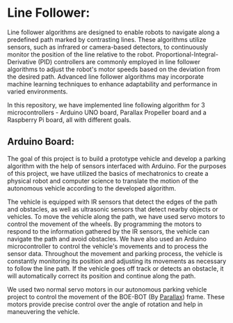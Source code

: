 # Line Follower:
Line follower algorithms are designed to enable robots to navigate along a predefined path marked by contrasting lines. These algorithms utilize sensors, such as infrared or camera-based detectors, to continuously monitor the position of the line relative to the robot. Proportional-Integral-Derivative (PID) controllers are commonly employed in line follower algorithms to adjust the robot's motor speeds based on the deviation from the desired path. Advanced line follower algorithms may incorporate machine learning techniques to enhance adaptability and performance in varied environments.

In this repository, we have implemented line following algorithm for 3 microcontrollers - Arduino UNO board, Parallax Propeller board and a Raspberry Pi board, all with different goals.

## Arduino Board:
The goal of this project is to build a prototype vehicle and develop a parking algorithm with the help of sensors interfaced with Arduino. For the purposes of this project, we have utilized the basics of mechatronics to create a physical robot and computer science to translate the motion of the autonomous vehicle according to the developed algorithm.

The vehicle is equipped with IR sensors that detect the edges of the path and obstacles, as well as ultrasonic sensors that detect nearby objects or vehicles. To move the vehicle along the path, we have used servo motors to control the movement of the wheels. By programming the motors to respond to the information gathered by the IR sensors, the vehicle can navigate the path and avoid obstacles. We have also used an Arduino microcontroller to control the vehicle's movements and to process the sensor data. Throughout the movement and parking process, the vehicle is constantly monitoring its position and adjusting its movements as necessary to follow the line path. If the vehicle goes off track or detects an obstacle, it will automatically correct its position and continue along the path.

We used two normal servo motors in our autonomous parking vehicle project to control the movement of the BOE-BOT (By [Parallax]([url](https://www.parallax.com/product/boe-bot-robot-kit-usb/))) frame. These motors provide precise control over the angle of rotation and help in maneuvering the vehicle. 
